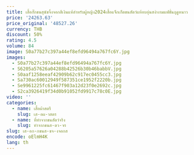 ```yaml
---
title: เสื้อกั๊กขนสุนัขจิ้งจอกสีเงินแท้สำหรับผู้หญิง2024เสื้อแจ็กเก็ตขนสัตว์แท้อบอุ่นสง่างามแฟชั่นฤดูหนาว
price: '24263.63'
price_original: '48527.26'
currency: THB
discount: 50%
rating: 4.5
volume: 84
image: S0a77b27c397a44ef8efd96494a767fc6Y.jpg
images:
  - S0a77b27c397a44ef8efd96494a767fc6Y.jpg
  - S6205a57626a04288b42526b30b46babbV.jpg
  - S0aaf1258eeaf42909b62c917ec0455cc3.jpg
  - Sa730ac60012949f587351ce1952f2220b.jpg
  - Se9961225fc61467f903a12d23f0e2692c.jpg
  - S2ca3926419f34d0b91052fd9917c78c0E.jpg
video: ''
categories:
  - name: เสื้อผ้าสตรี
    slug: เส-อผ-าสตร
  - name: ที่ทำจากขนสัตว์จริง
    slug: ทำจากขนส-ตว-จร
slug: เส-อก-กขนส-ขจ-งจอกส
encode: oElmH4K
lang: th
---
```

  